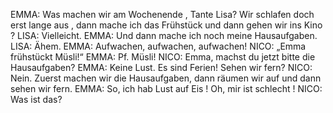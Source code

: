 EMMA:
Was machen wir am Wochenende , Tante Lisa? Wir schlafen doch erst lange aus , dann mache ich das Frühstück und dann gehen wir ins Kino ?
LISA:
Vielleicht.
EMMA:
Und dann mache ich noch meine Hausaufgaben.
LISA:
Ähem.
EMMA:
Aufwachen, aufwachen, aufwachen!
NICO:
„Emma frühstückt Müsli!“
EMMA:
Pf. Müsli!
NICO:
Emma, machst du jetzt bitte die Hausaufgaben?
EMMA:
Keine Lust. Es sind Ferien! Sehen wir fern?
NICO:
Nein. Zuerst machen wir die Hausaufgaben, dann räumen wir auf und dann sehen wir fern.
EMMA:
So, ich hab Lust auf Eis ! Oh, mir ist schlecht !
NICO:
Was ist das?
